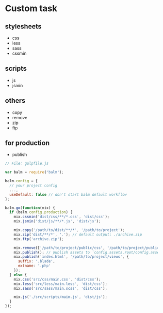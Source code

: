 # Custom task

## stylesheets

- css
- less
- sass
- cssmin

## scripts

- js
- jsmin

## others

- copy
- remove
- zip
- ftp

## for production

- publish

```javascript
// File: gulpfile.js

var balm = require('balm');

balm.config = {
  // your project config
  ...,
  useDefault: false // don't start balm default workflow
};

balm.go(function(mix) {
  if (balm.config.production) {
    mix.cssmin('dist/css/**/*.css', 'dist/css');
    mix.jsmin('dist/js/**/*.js', 'dist/js');

    mix.copy('/path/to/dist/**/*', '/path/to/project');
    mix.zip('dist/**/*', '.'); // default output: ./archive.zip
    mix.ftp('archive.zip');

    mix.remove(['/path/to/project/public/css', '/path/to/project/public/js']);
    mix.publish(); // publish assets to `config.assets.root/config.assets.publicPath`
    mix.publish('index.html', '/path/to/project/views', {
      suffix: '.blade',
      extname: '.php'
    });
  } else {
    mix.css('src/css/main.css', 'dist/css');
    mix.less('src/less/main.less', 'dist/css');
    mix.sass('src/sass/main.scss', 'dist/css');

    mix.js('./src/scripts/main.js', 'dist/js');
  }
});
```
